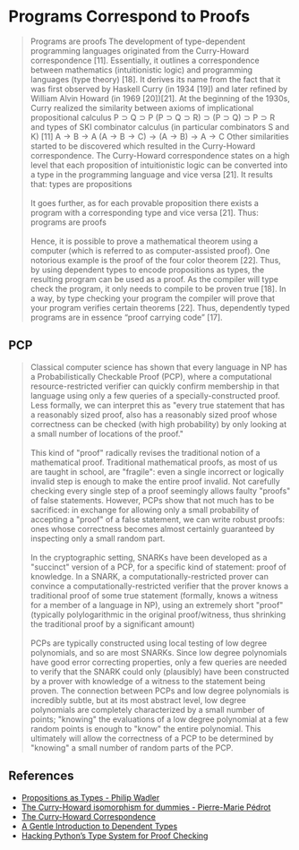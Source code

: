 # Programs Correspond to Proofs

> Programs are proofs
The development of type-dependent programming languages originated from the Curry-Howard correspondence [11]. Essentially, it outlines a correspondence between mathematics (intuitionistic logic) and programming languages (type theory) [18]. It derives its name from the fact that it was first observed by Haskell Curry (in 1934 [19]) and later refined by William Alvin Howard (in 1969 [20])[21]. At the beginning of the 1930s, Curry realized the similarity between axioms of implicational propositional calculus P ⊃ Q ⊃ P (P ⊃ Q ⊃ R) ⊃ (P ⊃ Q) ⊃ P ⊃ R and types of SKI combinator calculus (in particular combinators S and K) [11] A → B → A (A → B → C) → (A → B) → A → C Other similarities started to be discovered which resulted in the Curry-Howard correspondence. The Curry-Howard correspondence states on a high level that each proposition of intuitionistic logic can be converted into a type in the programming language and vice versa [21]. It results that:
types are propositions<br><br>
It goes further, as for each provable proposition there exists a program with a corresponding type and vice versa [21]. Thus:
programs are proofs<br><br>
Hence, it is possible to prove a mathematical theorem using a computer (which is referred to as computer-assisted proof). One notorious example is the proof of the four color theorem [22]. Thus, by using dependent types to encode propositions as types, the resulting program can be used as a proof. As the compiler will type check the program, it only needs to compile to be proven true [18]. In a way, by type checking your program the compiler will prove that your program verifies certain theorems [22]. Thus, dependently typed programs are in essence “proof carrying code” [17].


## PCP
>Classical computer science has shown that every language in NP has a Probabilistically Checkable Proof (PCP), where a computational resource-restricted verifier can quickly confirm membership in that language using only a few queries of a specially-constructed proof. Less formally, we can interpret this as "every true statement that has a reasonably sized proof, also has a reasonably sized proof whose correctness can be checked (with high probability) by only looking at a small number of locations of the proof."<br><br>
This kind of "proof" radically revises the traditional notion of a mathematical proof. Traditional mathematical proofs, as most of us are taught in school, are "fragile": even a single incorrect or logically invalid step is enough to make the entire proof invalid. Not carefully checking every single step of a proof seemingly allows faulty "proofs" of false statements. However, PCPs show that not much has to be sacrificed: in exchange for allowing only a small probability of accepting a "proof" of a false statement, we can write robust proofs: ones whose correctness becomes almost certainly guaranteed by inspecting only a small random part.<br><br>
In the cryptographic setting, SNARKs have been developed as a "succinct" version of a PCP, for a specific kind of statement: proof of knowledge. In a SNARK, a computationally-restricted prover can convince a computationally-restricted verifier that the prover knows a traditional proof of some true statement (formally, knows a witness for a member of a language in NP), using an extremely short "proof" (typically polylogarithmic in the original proof/witness, thus shrinking the traditional proof by a significant amount)<br><br>
PCPs are typically constructed using local testing of low degree polynomials, and so are most SNARKs. Since low degree polynomials have good error correcting properties, only a few queries are needed to verify that the SNARK could only (plausibly) have been constructed by a prover with knowledge of a witness to the statement being proven. The connection between PCPs and low degree polynomials is incredibly subtle, but at its most abstract level, low degree polynomials are completely characterized by a small number of points; "knowing" the evaluations of a low degree polynomial at a few random points is enough to "know" the entire polynomial. This ultimately will allow the correctness of a PCP to be determined by "knowing" a small number of random parts of the PCP.


## References
- [Propositions as Types - Philip Wadler](https://youtu.be/IOiZatlZtGU)
- [The Curry-Howard isomorphism for dummies - Pierre-Marie Pédrot](https://www.pédrot.fr/slides/inria-junior-02-15.pdf)
- [The Curry-Howard Correspondence](https://cs3110.github.io/textbook/chapters/adv/curry-howard.html)
- [A Gentle Introduction to Dependent Types](https://research.metastate.dev/a-gentle-introduction-to-dependent-types/)
- [Hacking Python’s Type System for Proof Checking](https://max.fan/posts/hacking-python-types/)
